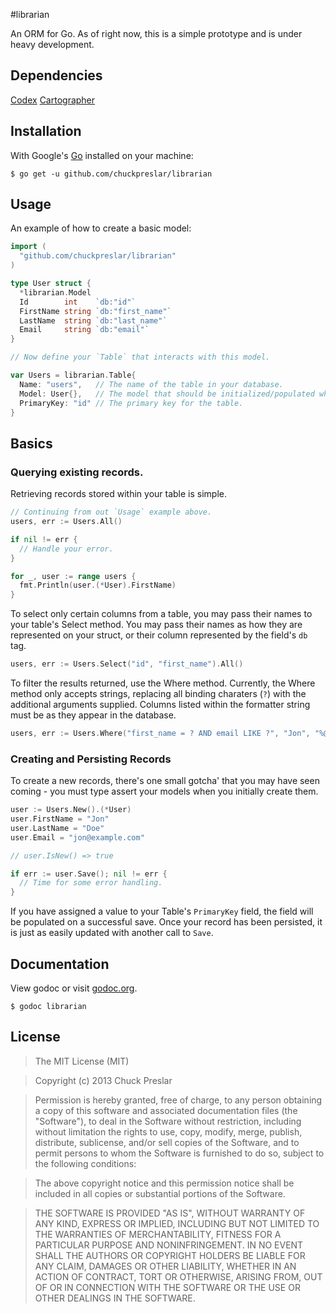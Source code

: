 #librarian

An ORM for Go. As of right now, this is a simple prototype and is under heavy development.

## Dependencies

[Codex](http://www.github.com/chuckpreslar/codex)
[Cartographer](http://www.github.com/chuckpreslar/cartographer)

## Installation

With Google's [Go](http://www.golang.org) installed on your machine:

    $ go get -u github.com/chuckpreslar/librarian

## Usage

An example of how to create a basic model:

```go
import (
  "github.com/chuckpreslar/librarian"
)

type User struct {
  *librarian.Model
  Id        int    `db:"id"`
  FirstName string `db:"first_name"`
  LastName  string `db:"last_name"`
  Email     string `db:"email"`
}

// Now define your `Table` that interacts with this model.

var Users = librarian.Table{
  Name: "users",   // The name of the table in your database.
  Model: User{},   // The model that should be initialized/populated when interacting with the table.
  PrimaryKey: "id" // The primary key for the table.
}
```

## Basics

### Querying existing records.

Retrieving records stored within your table is simple.

```go
// Continuing from out `Usage` example above.
users, err := Users.All()

if nil != err {
  // Handle your error.
}

for _, user := range users {
  fmt.Println(user.(*User).FirstName)
}
```

To select only certain columns from a table, you may pass their names to your table's Select method. You may pass their names as how they are represented on your struct, or their column represented by the field's `db` tag.

```go
users, err := Users.Select("id", "first_name").All()
```

To filter the results returned, use the Where method. Currently, the Where method only accepts strings, replacing all binding charaters (`?`) with the additional arguments supplied.  Columns listed within the formatter string must be as they appear in the database.

```go
users, err := Users.Where("first_name = ? AND email LIKE ?", "Jon", "%@example.com").All()
```



### Creating and Persisting Records

To create a new records, there's one small gotcha' that you may have seen coming - you must type assert your models when you initially create them.

```go
user := Users.New().(*User)
user.FirstName = "Jon"
user.LastName = "Doe"
user.Email = "jon@example.com"

// user.IsNew() => true

if err := user.Save(); nil != err {
  // Time for some error handling.
}
```

If you have assigned a value to your Table's `PrimaryKey` field, the field will be populated on a successful save.  Once your record has been persisted, it is just as easily updated with another call to `Save`.


## Documentation

View godoc or visit [godoc.org](http://godoc.org/github.com/chuckpreslar/librarian).

    $ godoc librarian

## License

> The MIT License (MIT)

> Copyright (c) 2013 Chuck Preslar

> Permission is hereby granted, free of charge, to any person obtaining a copy
> of this software and associated documentation files (the "Software"), to deal
> in the Software without restriction, including without limitation the rights
> to use, copy, modify, merge, publish, distribute, sublicense, and/or sell
> copies of the Software, and to permit persons to whom the Software is
> furnished to do so, subject to the following conditions:

> The above copyright notice and this permission notice shall be included in
> all copies or substantial portions of the Software.

> THE SOFTWARE IS PROVIDED "AS IS", WITHOUT WARRANTY OF ANY KIND, EXPRESS OR
> IMPLIED, INCLUDING BUT NOT LIMITED TO THE WARRANTIES OF MERCHANTABILITY,
> FITNESS FOR A PARTICULAR PURPOSE AND NONINFRINGEMENT. IN NO EVENT SHALL THE
> AUTHORS OR COPYRIGHT HOLDERS BE LIABLE FOR ANY CLAIM, DAMAGES OR OTHER
> LIABILITY, WHETHER IN AN ACTION OF CONTRACT, TORT OR OTHERWISE, ARISING FROM,
> OUT OF OR IN CONNECTION WITH THE SOFTWARE OR THE USE OR OTHER DEALINGS IN
> THE SOFTWARE.
